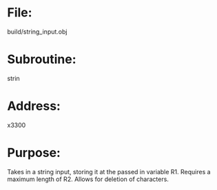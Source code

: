 # File:
build/string_input.obj

# Subroutine:
strin

# Address:
x3300

# Purpose:
Takes in a string input, storing it at the passed in variable R1.
Requires a maximum length of R2.
Allows for deletion of characters.